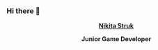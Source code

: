 ### Hi there 👋

<!--
**CyberspyUA/CyberspyUA** is a ✨ _special_ ✨ repository because its `README.md` (this file) appears on your GitHub profile.

Here are some ideas to get you started:

- 🔭 I’m currently working on ...
- 🌱 I’m currently learning ...
- 👯 I’m looking to collaborate on ...
- 🤔 I’m looking for help with ...
- 💬 Ask me about ...
- 📫 How to reach me: ...
- 😄 Pronouns: ...
- ⚡ Fun fact: ...
-->
<p align="center">
  <b>
  <a href="https://github.com/CyberspyUA">
    Nikita Struk</a>
  </b>
</p>

<p align="center">
  <!-- Typing SVG by CyberspyUA - https://github.com/CyberspyUA/readme-typing-svg -->
   <b>
    Junior Game Developer
    </b>
</p>
